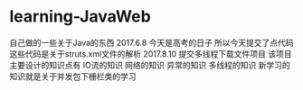 # learning-JavaWeb
自己做的一些关于Java的东西
2017.6.8 今天是高考的日子 所以今天提交了点代码 这些代码是关于struts.xml文件的解析
2017.8.10 提交多线程下载文件项目 该项目主要设计的知识点有 IO流的知识 网络的知识 异常的知识  多线程的知识 新学习的知识就是关于并发包下栅栏类的学习
